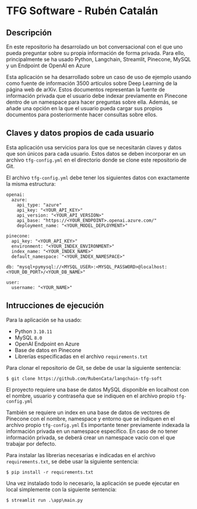 # TFG Software - Rubén Catalán

## Descripción

  En este repositorio ha desarrolado un bot conversacional con el que uno pueda preguntar sobre su propia información de forma privada.
  Para ello, principalmente se ha usado Python, Langchain, Streamlit, Pinecone, MySQL y un Endpoint de OpenAI en Azure 
  
  Esta aplicación se ha desarrollado sobre un caso de uso de ejemplo usando como fuente de información 3500 artículos sobre Deep Learning de la página web de arXiv.
  Estos documentos representan la fuente de información privada que el usuario debe indexar previamente en Pinecone dentro de un namespace para hacer preguntas sobre ella.
  Además, se añade una opción en la que el usuario pueda cargar sus propios documentos para posteriormente hacer consultas sobre ellos.

## Claves y datos propios de cada usuario

  Esta aplicación usa servicios para los que se necesitarán claves y datos que son únicos para cada usuario.
  Estos datos se deben incorporar en un archivo ```tfg-config.yml``` en el directorio donde se clone este repositorio de Git.

  El archivo ```tfg-config.yml``` debe tener los siguientes datos con exactamente la misma estructura:
  
  ```
  openai:
    azure:
      api_type: "azure"
      api_key: "<YOUR_API_KEY>"
      api_version: "<YOUR_API_VERSION>"
      api_base: "https://<YOUR_ENDPOINT>.openai.azure.com/"
      deployment_name: "<YOUR_MODEL_DEPLOYMENT>"

  pinecone:
    api_key: "<YOUR_API_KEY>"
    environment: "<YOUR_INDEX_ENVIRONMENT>"
    index_name: "<YOUR_INDEX_NAME>"
    default_namespace: "<YOUR_INDEX_NAMESPACE>"

  db: "mysql+pymysql://<MYSQL_USER>:<MYSQL_PASSWORD>@localhost:<YOUR_DB_PORT>/<YOUR_DB_NAME>"

  user:
    username: "<YOUR_NAME>"
  ```

## Intrucciones de ejecución

  Para la aplicación se ha usado:
  - Python ```3.10.11```
  - MySQL ```8.0```
  - OpenAI Endpoint en Azure
  - Base de datos en Pinecone
  - Librerías especificadas en el archivo ```requirements.txt```

  Para clonar el repositorio de Git, se debe de usar la siguiente sentencia:
  
  ```$ git clone https://github.com/RubenCata/langchain-tfg-soft```

  El proyecto requiere una base de datos MySQL disponible en localhost con el nombre, usuario y contraseña que se indiquen en el archivo propio ```tfg-config.yml```

  También se requiere un index en una base de datos de vectores de Pinecone con el nombre, namespace y entorno que se indiquen en el archivo propio ```tfg-config.yml```
  Es importante tener previamente indexada la información privada en un namespace especifico. En caso de no tener información privada, se deberá crear un namespace vacío con el que trabajar por defecto.
  
  Para instalar las librerias necesarias e indicadas en el archivo ```requirements.txt```, se debe usar la siguiente sentencia:

  ```$ pip install -r requirements.txt```

  Una vez instalado todo lo necesario, la aplicación se puede ejecutar en local simplemente con la siguiente sentencia:

  ```$ streamlit run .\app\main.py```
